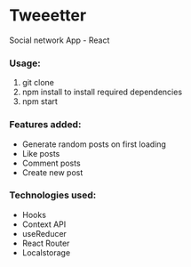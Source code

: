# Tweeetter

Social network App - React

### Usage:

1. git clone
2. npm install to install required dependencies
3. npm start

### Features added:

- Generate random posts on first loading
- Like posts
- Comment posts
- Create new post

### Technologies used:

- Hooks
- Context API
- useReducer
- React Router
- Localstorage
